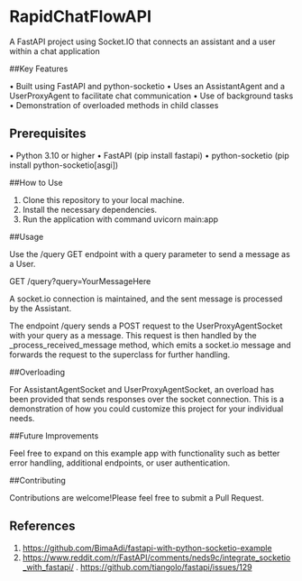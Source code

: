 # RapidChatFlowAPI
A FastAPI project using Socket.IO that connects an assistant and a user within a chat application

##Key Features

• Built using FastAPI and python-socketio
• Uses an AssistantAgent and a UserProxyAgent to facilitate chat communication
• Use of background tasks
• Demonstration of overloaded methods in child classes

## Prerequisites

• Python 3.10 or higher
• FastAPI (pip install fastapi)
• python-socketio (pip install python-socketio[asgi])

##How to Use

1. Clone this repository to your local machine.
2. Install the necessary dependencies.
3. Run the application with command uvicorn main:app

##Usage

Use the /query GET endpoint with a query parameter to send a message as a User.

GET /query?query=YourMessageHere

A socket.io connection is maintained, and the sent message is processed by the Assistant.

The endpoint /query sends a POST request to the UserProxyAgentSocket with your query as a message. This request is then handled by the _process_received_message method, which emits a socket.io message and forwards the request to the superclass for further handling.

##Overloading

For AssistantAgentSocket and UserProxyAgentSocket, an overload has been provided that sends responses over the socket connection. This is a demonstration of how you could customize this project for your individual needs.

##Future Improvements

Feel free to expand on this example app with functionality such as better error handling, additional endpoints, or user authentication.

##Contributing

Contributions are welcome!Please feel free to submit a Pull Request.

## References
1. https://github.com/BimaAdi/fastapi-with-python-socketio-example
2. https://www.reddit.com/r/FastAPI/comments/neds9c/integrate_socketio_with_fastapi/
. https://github.com/tiangolo/fastapi/issues/129
